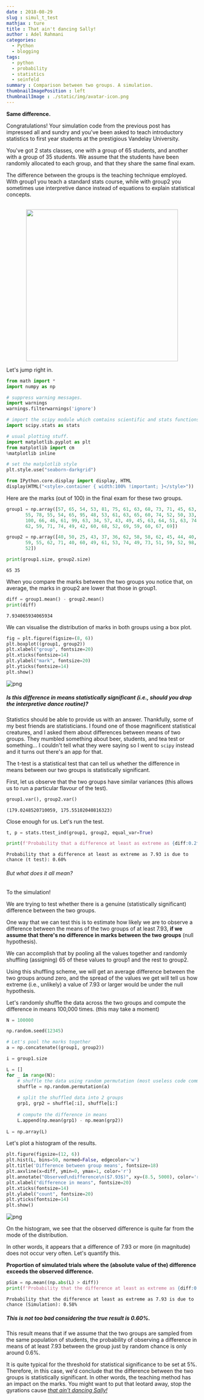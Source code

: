 ```yaml
---
date : 2018-08-29
slug : simul_t_test
mathjax : ture
title : That ain't dancing Sally!
author : Adel Rahmani
categories: 
  - Python
  - blogging
tags: 
  - python
  - probability
  - statistics
  - seinfeld
summary : Comparison between two groups. A simulation.
thumbnailImagePosition : left
thumbnailImage : ./static/img/avatar-icon.png
---
```


<b>Same difference.</b>

<p>Congratulations! Your simulation code from the previous post has impressed all and sundry and you've been asked to teach introductory statistics to first year students at the prestigious Vandelay University. </p>

<p>You've got 2 stats classes, one with a group of 65 students, and another with a group of 35 students.
We assume that the students have been randomly allocated to each group, and that they share the same
final exam.</p>

<p>The difference between the groups is the teaching technique employed. With group1 you teach a standard stats course,
while with group2 you sometimes use interpretive dance instead of equations to explain statistical concepts.</p><br>

<div align='center'>
<img src="https://media.giphy.com/media/xT1XGXgtj8PWdvCLFS/giphy.gif" width="400">
</div>

<p>Let's jump right in.</p>


```python
from math import *
import numpy as np

# suppress warning messages.
import warnings
warnings.filterwarnings('ignore')

# import the scipy module which comtains scientific and stats functions.
import scipy.stats as stats

# usual plotting stuff.
import matplotlib.pyplot as plt
from matplotlib import cm
%matplotlib inline

# set the matplotlib style 
plt.style.use("seaborn-darkgrid")

from IPython.core.display import display, HTML
display(HTML("<style>.container { width:100% !important; }</style>"))
```

<style>.container { width:100% !important; }</style>


<p>Here are the marks (out of 100) in the final exam for these two groups.</p>


```python
group1 = np.array([57, 65, 54, 53, 81, 75, 61, 63, 68, 73, 71, 45, 63, 62, 74, 69, 37,
       55, 78, 55, 54, 65, 95, 48, 53, 61, 63, 65, 60, 74, 52, 50, 33, 39,
       100, 66, 46, 61, 99, 63, 34, 57, 43, 49, 45, 63, 64, 51, 63, 74, 60,
       62, 59, 71, 74, 49, 42, 60, 68, 52, 69, 59, 60, 67, 69])

group2 = np.array([40, 50, 25, 43, 37, 36, 62, 58, 58, 62, 45, 44, 40, 43, 53, 51, 38,
       59, 55, 62, 71, 40, 60, 49, 61, 53, 74, 49, 73, 51, 59, 52, 98, 57,
       52])
```

```python
print(group1.size, group2.size)
```

    65 35


When you compare the marks between the two groups you notice that, on average, the marks in group2 are lower
that those in group1.


```python
diff = group1.mean() - group2.mean()
print(diff)
```

    7.934065934065934


We can visualise the distribution of marks in both groups using a box plot.


```python
fig = plt.figure(figsize=(8, 6))
plt.boxplot((group1, group2))
plt.xlabel("group", fontsize=20)
plt.xticks(fontsize=14)
plt.ylabel("mark", fontsize=20)
plt.yticks(fontsize=14)
plt.show()
```

![png](output_8_0.png)


##### Is this difference in means statistically significant (i.e., should you drop the interpretive dance routine)?

Statistics should be able to provide us with an answer. Thankfully, some of my best friends are statisticians.
I found one of those magnificent statistical creatures, and I asked them about differences between means of two groups. 
They mumbled something about beer, students, and tea test or something... I couldn't tell what they were saying so I went to `scipy` instead and
it turns out there's an app for that.

The t-test is a statistical test that can tell us whether the difference in means between our two groups is statistically significant.

First, let us observe that the two groups have similar variances (this allows us to run a particular flavour of the test).


```python
group1.var(), group2.var()
```

    (179.0248520710059, 175.55102040816323)



Close enough for us. Let's run the test.


```python
t, p = stats.ttest_ind(group1, group2, equal_var=True)

print(f'Probability that a difference at least as extreme as {diff:0.2f} is due to chance (t test): {p*100:.2f}%')
```

    Probability that a difference at least as extreme as 7.93 is due to chance (t test): 0.60%


###### But what does it all mean?

To the simulation!

We are trying to test whether there is a genuine (statistically significant) difference between the two groups.

One way that we can test this is to estimate how likely we are to observe a difference between the means of the two groups of at least 7.93, __if we assume that there's no difference in marks between the two groups__ (null hypothesis).

We can accomplish that by pooling all the values together and randomly shuffling (assigning) 65 of these values to group1 and the rest to group2.

Using this shuffling scheme, we will get an average difference between the two groups around zero, and the spread of the values we get will tell us how extreme (i.e., unlikely) a value of 7.93 or larger would be under the null hypothesis.

Let's randomly shuffle the data across the two groups and compute the difference in means 100,000 times.
(this may take a moment)


```python
N = 100000

np.random.seed(12345)

# Let's pool the marks together
a = np.concatenate((group1, group2))

i = group1.size

L = []
for _ in range(N):
    # shuffle the data using random permutation (most useless code comment ever!)
    shuffle = np.random.permutation(a)
    
    # split the shuffled data into 2 groups
    grp1, grp2 = shuffle[:i], shuffle[i:]
    
    # compute the difference in means
    L.append(np.mean(grp1) - np.mean(grp2))
    
L = np.array(L)
```

Let's plot a histogram of the results.


```python
plt.figure(figsize=(12, 6))
plt.hist(L, bins=50, normed=False, edgecolor='w')
plt.title('Difference between group means', fontsize=18)
plt.axvline(x=diff, ymin=0, ymax=1, color='r')
plt.annotate("Observed\ndifference\n($7.93$)", xy=(8.5, 5000), color='r', fontsize=14)
plt.xlabel("difference in means", fontsize=20)
plt.xticks(fontsize=14)
plt.ylabel("count", fontsize=20)
plt.yticks(fontsize=14)
plt.show()
```

![png](output_17_0.png)


On the histogram, we see that the observed difference is quite far from the mode of the distribution.

In other words, it appears that a difference of 7.93 or more (in magnitude) does not occur very often. Let's quantify this.

__Proportion of simulated trials where the (absolute value of the) difference exceeds the observed difference.__


```python
pSim = np.mean((np.abs(L) > diff))
print(f'Probability that the difference at least as extreme as {diff:0.2f} is due to chance (Simulation): {pSim*100:.2f}%')
```

    Probability that the difference at least as extreme as 7.93 is due to chance (Simulation): 0.58%


##### This is not too bad considering the true result is  0.60%.

This result means that if we assume that the two groups are sampled from the same population of students, the probability of observing a difference in means of at least 7.93 between the group just by random chance is only around 0.6%.

It is quite typical for the threshold for statistical significance to be set at 5%. Therefore, in this case,
we'd conclude that the difference between the two groups is statistically significant. In other words, the teaching
method has an impact on the marks. You might want to put that leotard away, stop the gyrations cause <a href="https://youtu.be/B5dogmMj-s0"><em>that ain't dancing Sally!

